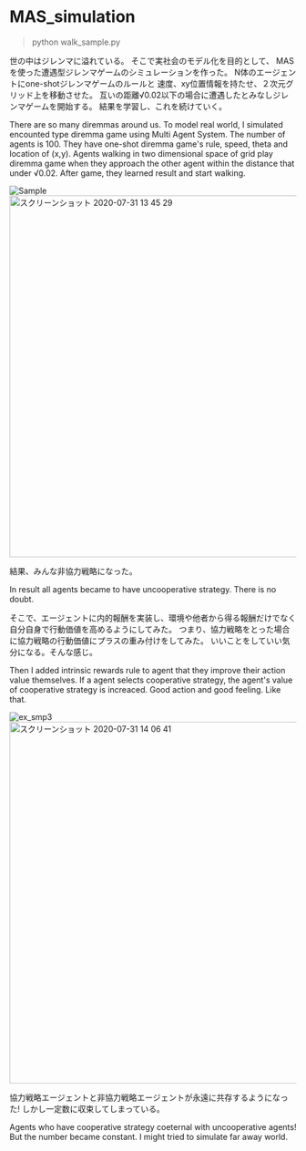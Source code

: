 # MAS_simulation
>python walk_sample.py

世の中はジレンマに溢れている。
そこで実社会のモデル化を目的として、
MASを使った遭遇型ジレンマゲームのシミュレーションを作った。
N体のエージェントにone-shotジレンマゲームのルールと
速度、xy位置情報を持たせ、２次元グリッド上を移動させた。
互いの距離√0.02以下の場合に遭遇したとみなしジレンマゲームを開始する。
結果を学習し、これを続けていく。

There are so many diremmas around us.
To model real world, I simulated encounted type diremma game using Multi Agent System.
The number of agents is 100.
They have one-shot diremma game's rule, speed, theta and location of (x,y).
Agents walking in two dimensional space of grid play diremma game
when they approach the other agent within the distance that under √0.02.
After game, they learned result and start walking.

![Sample](https://user-images.githubusercontent.com/38319910/89000732-12c64d00-d333-11ea-9232-e46aca3746c5.gif)
<img width="635" alt="スクリーンショット 2020-07-31 13 45 29" src="https://user-images.githubusercontent.com/38319910/89001156-4d7cb500-d334-11ea-85a5-e83597bd0f21.png">


結果、みんな非協力戦略になった。

In result all agents became to have uncooperative strategy. There is no doubt.

そこで、エージェントに内的報酬を実装し、環境や他者から得る報酬だけでなく自分自身で行動価値を高めるようにしてみた。
つまり、協力戦略をとった場合に協力戦略の行動価値にプラスの重み付けをしてみた。
いいことをしていい気分になる。そんな感じ。

Then I added intrinsic rewards rule to agent that they improve their action value themselves.
If a agent selects cooperative strategy, the agent's  value of cooperative strategy is increaced.
Good action and good feeling. Like that.

![ex_smp3](https://user-images.githubusercontent.com/38319910/89001968-d137a100-d336-11ea-8ea8-e62bb02ffe4a.gif)
<img width="635" alt="スクリーンショット 2020-07-31 14 06 41" src="https://user-images.githubusercontent.com/38319910/89002059-18259680-d337-11ea-8722-641ade6ea324.png">

協力戦略エージェントと非協力戦略エージェントが永遠に共存するようになった!
しかし一定数に収束してしまっている。

Agents who have cooperative strategy coeternal with uncooperative agents!
But the number became constant. I might tried to simulate far away world.
